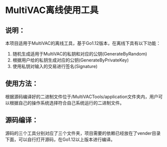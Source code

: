
# MultiVAC离线使用工具

## 说明：

本项目适用于MultiVAC的离线工具，基于Go1.12版本，在离线下具有以下功能：

1. 随机生成适用于MultiVAC的私钥和对应的公钥(GenerateByRandom)
2. 根据用户给的私钥生成对应的公钥(GenerateByPrivateKey)
3. 使用私钥对输入的交易进行签名(Signature)

## 使用方法：

根据源码编译好的二进制文件位于/MultiVACTools/application文件夹内，用户可以根据自己的操作系统选择符合自己系统运行的二进制文件。

## 源码编译：

源码的三个工具分别对应了三个文件夹，项目需要的依赖已经放在了vender目录下面，可以自行打开源码，在Go1.12以上版本进行编译。

